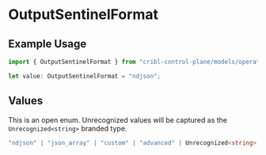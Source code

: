 # OutputSentinelFormat

## Example Usage

```typescript
import { OutputSentinelFormat } from "cribl-control-plane/models/operations";

let value: OutputSentinelFormat = "ndjson";
```

## Values

This is an open enum. Unrecognized values will be captured as the `Unrecognized<string>` branded type.

```typescript
"ndjson" | "json_array" | "custom" | "advanced" | Unrecognized<string>
```
